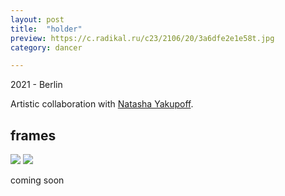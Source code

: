 ```yaml
---
layout: post
title:  "holder"
preview: https://c.radikal.ru/c23/2106/20/3a6dfe2e1e58t.jpg
category: dancer

---
```

2021 - Berlin

Artistic collaboration with [Natasha Yakupoff](https://www.instagram.com/natashayakupoff/).

## frames

<img src="https://b.radikal.ru/b10/2106/91/1d3cabd3409et.jpg">
<img src="https://d.radikal.ru/d10/2106/e9/435f209acea5t.jpg">

<br>

coming soon